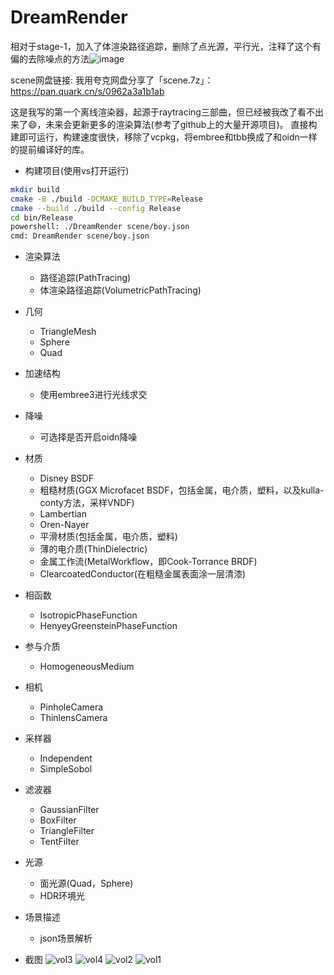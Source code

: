 # DreamRender

相对于stage-1，加入了体渲染路径追踪，删除了点光源，平行光，注释了这个有偏的去除噪点的方法![image](https://github.com/GraphicsEnthusiast/DreamRender/assets/75780167/4a793f5c-4e3f-4a14-9e2b-7979da1b00c1)

scene网盘链接: 我用夸克网盘分享了「scene.7z」：https://pan.quark.cn/s/0962a3a1b1ab

这是我写的第一个离线渲染器，起源于raytracing三部曲，但已经被我改了看不出来了😄，未来会更新更多的渲染算法(参考了github上的大量开源项目)。
直接构建即可运行，构建速度很快，移除了vcpkg，将embree和tbb换成了和oidn一样的提前编译好的库。

- 构建项目(使用vs打开运行)
```bash
mkdir build
cmake -B ./build -DCMAKE_BUILD_TYPE=Release
cmake --build ./build --config Release
cd bin/Release
powershell: ./DreamRender scene/boy.json
cmd: DreamRender scene/boy.json
```

- 渲染算法
  - 路径追踪(PathTracing)
  - 体渲染路径追踪(VolumetricPathTracing)

- 几何
  - TriangleMesh
  - Sphere
  - Quad

- 加速结构
  - 使用embree3进行光线求交

- 降噪
  - 可选择是否开启oidn降噪

- 材质
  - Disney BSDF
  - 粗糙材质(GGX Microfacet BSDF，包括金属，电介质，塑料，以及kulla-conty方法，采样VNDF)
  - Lambertian
  - Oren-Nayer
  - 平滑材质(包括金属，电介质，塑料)
  - 薄的电介质(ThinDielectric)
  - 金属工作流(MetalWorkflow，即Cook-Torrance BRDF)
  - ClearcoatedConductor(在粗糙金属表面涂一层清漆)

- 相函数
  - IsotropicPhaseFunction
  - HenyeyGreensteinPhaseFunction

- 参与介质
  - HomogeneousMedium

- 相机
  - PinholeCamera
  - ThinlensCamera

- 采样器
  - Independent
  - SimpleSobol

- 滤波器
  - GaussianFilter
  - BoxFilter
  - TriangleFilter
  - TentFilter

- 光源
  - 面光源(Quad，Sphere)
  - HDR环境光

- 场景描述
  - json场景解析

- 截图
![vol3](https://github.com/GraphicsEnthusiast/DreamRender/assets/75780167/2885448a-17d8-447f-ba07-9af83a2053ff)
![vol4](https://github.com/GraphicsEnthusiast/DreamRender/assets/75780167/2fa9bb02-063e-4ac5-becf-e21cf7e4ad42)
![vol2](https://github.com/GraphicsEnthusiast/DreamRender/assets/75780167/2742b0da-857c-48b9-86e4-a645a1709184)
![vol1](https://github.com/GraphicsEnthusiast/DreamRender/assets/75780167/e19ad1b9-a0f8-48fa-98e1-b32cd8daa0f7)

